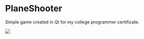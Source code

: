 # PlaneShooter
Simple game created in Qt for my college programmer certificate.

![](http://i.imgur.com/r30knoW.png)
